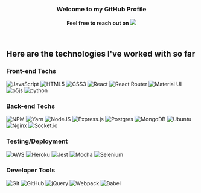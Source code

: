 <p align="center">&nbsp; </p>
<h3 align="center">Welcome to my GitHub Profile</h3>

<p align="center"><b>Feel free to reach out on <img src="https://img.shields.io/badge/Linkedin-%230077B5.svg?style=flat&logo=linkedin&logoColor=white"  href="https://linkedin.com/in/gainb"/></b></p>
<p align="center">&nbsp; </p>

## Here are the technologies I've worked with so far
### Front-end Techs
![JavaScript](https://img.shields.io/badge/Javascript-%23323330.svg?style=flat&logo=javascript&logoColor=%23F7DF1E)
![HTML5](https://img.shields.io/badge/HTML5-%23E34F26.svg?style=flat&logo=html5&logoColor=white)
![CSS3](https://img.shields.io/badge/CSS3-%231572B6.svg?style=flat&logo=css3&logoColor=white)
![React](https://img.shields.io/badge/React-%2320232a.svg?style=flat&logo=react&logoColor=%2361DAFB)
![React Router](https://img.shields.io/badge/React_Router-CA4245?style=flat&logo=react-router&logoColor=white)
![Material UI](https://img.shields.io/badge/MaterialUI-%230081CB.svg?style=flat&logo=material-ui&logoColor=white)
![p5js](https://img.shields.io/badge/p5.js-ED225D?style=flat&logo=p5.js&logoColor=FFFFFF)
![python](https://img.shields.io/badge/python-3670A0?style=for-the-badge&logo=python&logoColor=ffdd54)
### Back-end Techs
![NPM](https://img.shields.io/badge/NPM-%23000000.svg?style=flat&logo=npm&logoColor=white)
![Yarn](https://img.shields.io/badge/Yarn-%232C8EBB.svg?style=flat&logo=yarn&logoColor=white)
![NodeJS](https://img.shields.io/badge/Node.js-%2343853D.svg?style=flat&logo=node.js&logoColor=white)
![Express.js](https://img.shields.io/badge/Express.js-%23404d59.svg?style=flat&logo=express&logoColor=%2361DAFB)
![Postgres](https://img.shields.io/badge/Postgres-%23316192.svg?style=flat&logo=postgresql&logoColor=white)
![MongoDB](https://img.shields.io/badge/MongoDB-%234ea94b.svg?flat&logo=mongodb&logoColor=white)
![Ubuntu](https://img.shields.io/badge/Ubuntu-E95420?style=flat&logo=ubuntu&logoColor=white)
![Nginx](https://img.shields.io/badge/NGINX-%23009639.svg?style=flat&logo=nginx&logoColor=white)
![Socket.io](https://img.shields.io/badge/Socket.io-black?style=flat&logo=socket.io&badgeColor=010101)
### Testing/Deployment
![AWS](https://img.shields.io/badge/AWS-%23FF9900.svg?style=flat&logo=amazon-aws&logoColor=white)
![Heroku](https://img.shields.io/badge/%E2%86%91-Heroku-7056bf.svg)
![Jest](https://img.shields.io/badge/-jest-%23C21325?style=flat&logo=jest&logoColor=white)
![Mocha](https://img.shields.io/badge/-mocha-%238D6748?style=flat&logo=mocha&logoColor=white)
![Selenium](https://img.shields.io/badge/-selenium-%43B02A?style=flat&logo=selenium&logoColor=white)
### Developer Tools
![Git](https://img.shields.io/badge/Git-%23F05033.svg?style=flat&logo=git&logoColor=white)
![GitHub](https://img.shields.io/badge/Github-%23121011.svg?style=flat&logo=github&logoColor=white)
![jQuery](https://img.shields.io/badge/Jquery-%230769AD.svg?style=flat&logo=jquery&logoColor=white)
![Webpack](https://img.shields.io/badge/Webpack-%238DD6F9.svg?style=flat&logo=webpack&logoColor=black)
![Babel](https://img.shields.io/badge/Babel-F9DC3e?style=flat&logo=babel&logoColor=black)
